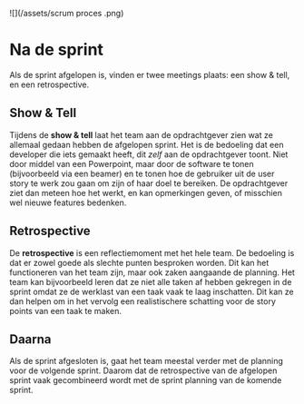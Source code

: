 ![](/assets/scrum proces .png)

# Na de sprint

Als de sprint afgelopen is, vinden er twee meetings plaats: een show & tell, en een retrospective.

## Show & Tell

Tijdens de **show & tell** laat het team aan de opdrachtgever zien wat ze allemaal gedaan hebben de afgelopen sprint. Het is de bedoeling dat een developer die iets gemaakt heeft, dit *zelf* aan de opdrachtgever toont. Niet door middel van een Powerpoint, maar door de software te tonen (bijvoorbeeld via een beamer) en te tonen hoe de gebruiker uit de user story te werk zou gaan om zijn of haar doel te bereiken. De opdrachtgever ziet dan meteen hoe het werkt, en kan opmerkingen geven, of misschien wel nieuwe features bedenken.

## Retrospective

De **retrospective** is een reflectiemoment met het hele team. De bedoeling is dat er zowel goede als slechte punten besproken worden. Dit kan het functioneren van het team zijn, maar ook zaken aangaande de planning. Het team kan bijvoorbeeld leren dat ze niet alle taken af hebben gekregen in de sprint omdat ze de werklast van een taak vaak te laag inschatten. Dit kan ze dan helpen om in het vervolg een realistischere schatting voor de story points van een taak te maken.

## Daarna

Als de sprint afgesloten is, gaat het team meestal verder met de planning voor de volgende sprint. Daarom dat de retrospective van de afgelopen sprint vaak gecombineerd wordt met de sprint planning van de komende sprint.